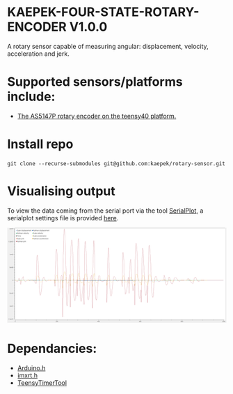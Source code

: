 # KAEPEK-FOUR-STATE-ROTARY-ENCODER V1.0.0

A rotary sensor capable of measuring angular: displacement, velocity, acceleration and jerk. 

# Supported sensors/platforms include:

- [The AS5147P rotary encoder on the teensy40 platform.](./lib/kalman-four-state-teensy40-AS5147P-rotary-encoder/kalman-four-state-teensy40-AS5147P-rotary-encoder.ino)

# Install repo

```
git clone --recurse-submodules git@github.com:kaepek/rotary-sensor.git
```

# Visualising output

To view the data coming from the serial port via the tool [SerialPlot](https://github.com/hyOzd/serialplot), a serialplot settings file is provided [here](./resources/serialplot.ini).

![Example plot output](./resources/SerialPlot-output.png)

# Dependancies:

- [Arduino.h](https://github.com/arduino/ArduinoCore-avr)
- [imxrt.h](https://github.com/PaulStoffregen/cores/tree/master)
- [TeensyTimerTool](https://github.com/luni64/TeensyTimerTool/blob/master/LICENSE)